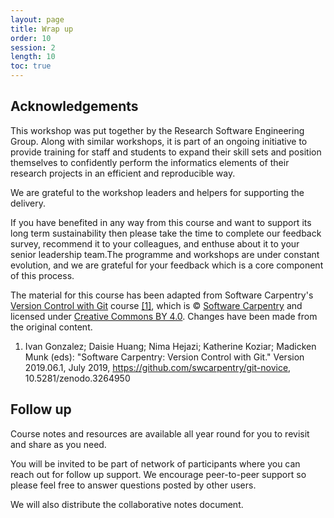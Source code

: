 ```yaml
---
layout: page
title: Wrap up
order: 10
session: 2
length: 10
toc: true
---
```


## Acknowledgements

<!-- 
NOTE TO DEVELOPERS
------------------

WHEN THIS COURSE IS SUPPORTED BY VOLUNTEERS WHO ARE LENDING TIME OUTSIDE THEIR
OFFICIAL DUTIES, THE FOLLOWING IS MORE APPROPRIATE:

This workshop, and the others in the series, were put together by the Research
Software Engineering Group and its delivery is supported by a team of
volunteers. This is as part of an ongoing initiative to provide training for
staff and students to expand their skill sets and position themselves to
confidently perform the informatics elements of their research projects in an
efficient and reproducible way.
-->

This workshop was put together by the Research Software Engineering Group. Along
with similar workshops, it is part of an ongoing initiative to provide training
for staff and students to expand their
skill sets and position themselves to confidently perform the informatics
elements of their research projects in an efficient and reproducible way.

We are grateful to the workshop leaders and helpers for supporting the delivery.

If you have benefited in any way from this course and want to support its long
term sustainability then please take the time to complete our feedback survey,
recommend it to your colleagues, and enthuse about it to your senior leadership
team.The programme and workshops are under constant evolution, and we are
grateful for your feedback which is a core component of this process.

The material for this course has been adapted from Software Carpentry's
<a href="https://swcarpentry.github.io/git-novice/" target="_blank" rel="external noreferrer">Version Control with Git</a>
course <a href="#footnote1">[1]</a>, which is &copy; <a href="https://software-carpentry.org/" target="_blank" rel="external noreferrer">Software Carpentry</a> and licensed
under <a href="https://creativecommons.org/licenses/by/4.0/" target="_blank" rel="external noreferrer">Creative Commons BY 4.0</a>.
Changes have been made from the original content.

<ol>
  <li id="footnote1">
    Ivan Gonzalez; Daisie Huang;  Nima Hejazi;  Katherine Koziar; 
    Madicken Munk (eds): "Software Carpentry: Version Control with Git."  
    Version 2019.06.1, July 2019,
    <a href="https://github.com/swcarpentry/git-novice">https://github.com/swcarpentry/git-novice</a>,
    10.5281/zenodo.3264950</li>
</ol>


## Follow up

Course notes and resources are available all year round for you to revisit and
share as you need.

You will be invited to be part of network of participants where you can reach
out for follow up support. We encourage peer-to-peer support so please feel free
to answer questions posted by other users. 

We will also distribute the collaborative notes document. 
